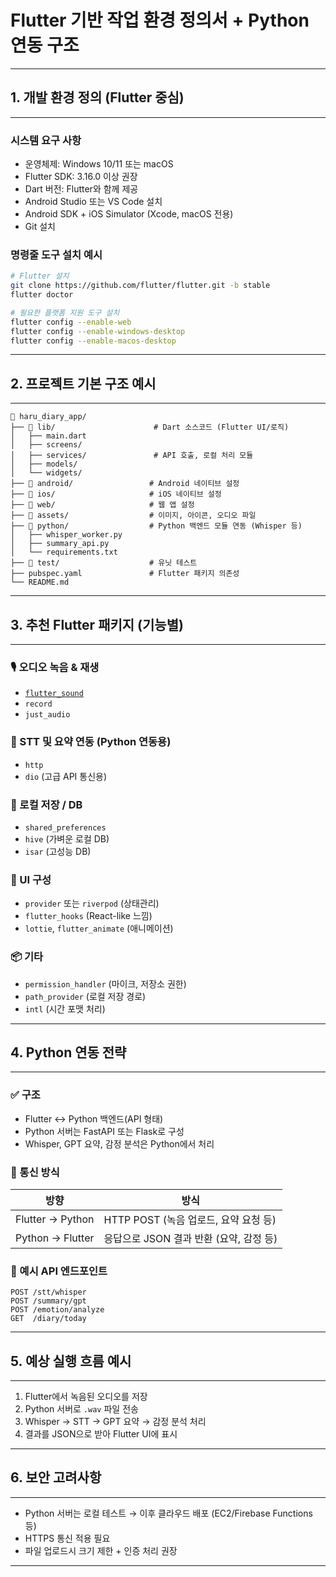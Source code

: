 # Flutter 기반 작업 환경 정의서 + Python 연동 구조
---

## 1. 개발 환경 정의 (Flutter 중심)
---

### 시스템 요구 사항
- 운영체제: Windows 10/11 또는 macOS
- Flutter SDK: 3.16.0 이상 권장
- Dart 버전: Flutter와 함께 제공
- Android Studio 또는 VS Code 설치
- Android SDK + iOS Simulator (Xcode, macOS 전용)
- Git 설치

### 명령줄 도구 설치 예시
```bash
# Flutter 설치
git clone https://github.com/flutter/flutter.git -b stable
flutter doctor

# 필요한 플랫폼 지원 도구 설치
flutter config --enable-web
flutter config --enable-windows-desktop
flutter config --enable-macos-desktop
```

---

## 2. 프로젝트 기본 구조 예시
---

```plaintext
📁 haru_diary_app/
├── 📁 lib/                      # Dart 소스코드 (Flutter UI/로직)
│   ├── main.dart
│   ├── screens/
│   ├── services/               # API 호출, 로컬 처리 모듈
│   ├── models/
│   └── widgets/
├── 📁 android/                 # Android 네이티브 설정
├── 📁 ios/                     # iOS 네이티브 설정
├── 📁 web/                     # 웹 앱 설정
├── 📁 assets/                  # 이미지, 아이콘, 오디오 파일
├── 📁 python/                  # Python 백엔드 모듈 연동 (Whisper 등)
│   ├── whisper_worker.py
│   ├── summary_api.py
│   └── requirements.txt
├── 📁 test/                    # 유닛 테스트
├── pubspec.yaml               # Flutter 패키지 의존성
└── README.md
```

---

## 3. 추천 Flutter 패키지 (기능별)
---

### 🎙️ 오디오 녹음 & 재생
- [`flutter_sound`](https://pub.dev/packages/flutter_sound)
- `record`
- `just_audio`

### 🧠 STT 및 요약 연동 (Python 연동용)
- `http`
- `dio` (고급 API 통신용)

### 🧠 로컬 저장 / DB
- `shared_preferences`
- `hive` (가벼운 로컬 DB)
- `isar` (고성능 DB)

### 🎨 UI 구성
- `provider` 또는 `riverpod` (상태관리)
- `flutter_hooks` (React-like 느낌)
- `lottie`, `flutter_animate` (애니메이션)

### 📦 기타
- `permission_handler` (마이크, 저장소 권한)
- `path_provider` (로컬 저장 경로)
- `intl` (시간 포맷 처리)

---

## 4. Python 연동 전략
---

### ✅ 구조
- Flutter ↔️ Python 백엔드(API 형태)
- Python 서버는 FastAPI 또는 Flask로 구성
- Whisper, GPT 요약, 감정 분석은 Python에서 처리

### 📡 통신 방식
| 방향 | 방식 |
|------|------|
| Flutter → Python | HTTP POST (녹음 업로드, 요약 요청 등) |
| Python → Flutter | 응답으로 JSON 결과 반환 (요약, 감정 등) |

### 📁 예시 API 엔드포인트
```http
POST /stt/whisper
POST /summary/gpt
POST /emotion/analyze
GET  /diary/today
```

---

## 5. 예상 실행 흐름 예시
---

1. Flutter에서 녹음된 오디오를 저장
2. Python 서버로 `.wav` 파일 전송
3. Whisper → STT → GPT 요약 → 감정 분석 처리
4. 결과를 JSON으로 받아 Flutter UI에 표시

---

## 6. 보안 고려사항
---

- Python 서버는 로컬 테스트 → 이후 클라우드 배포 (EC2/Firebase Functions 등)
- HTTPS 통신 적용 필요
- 파일 업로드시 크기 제한 + 인증 처리 권장

---

